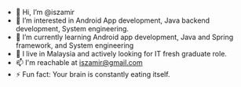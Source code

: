 - 👋 Hi, I’m @iszamir
- 👀 I’m interested in Android App development, Java backend development, System engineering.
- 🌱 I’m currently learning Android app development, Java and Spring framework, and System engineering
- 💞️ I live in Malaysia and actively looking for IT fresh graduate role.
- 📫 I'm reachable at iszamir@gmail.com
- ⚡ Fun fact: Your brain is constantly eating itself. 

<!---
iszamir/iszamir is a ✨ special ✨ repository because its `README.md` (this file) appears on your GitHub profile.
You can click the Preview link to take a look at your changes.
--->
